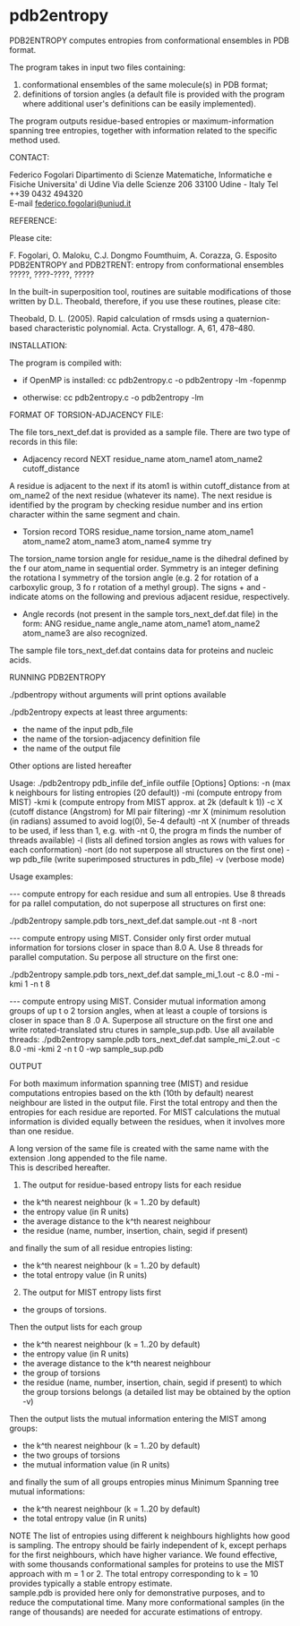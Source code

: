 # pdb2entropy

PDB2ENTROPY computes entropies from conformational ensembles in PDB format.

The program takes in input two files containing:

1) conformational ensembles of the same molecule(s) in PDB format;
2) definitions of torsion angles (a default file is provided with the program
where additional user's definitions can be easily implemented).

The program outputs residue-based entropies or maximum-information spanning
tree entropies, together with information related to the specific method used.

CONTACT:

Federico Fogolari
Dipartimento di Scienze Matematiche, Informatiche e Fisiche
Universita' di Udine
Via delle Scienze 206
33100 Udine - Italy
Tel ++39 0432 494320   
E-mail federico.fogolari@uniud.it

REFERENCE: 

Please cite:

F. Fogolari, O. Maloku, C.J. Dongmo Foumthuim, A. Corazza, G. Esposito
PDB2ENTROPY and PDB2TRENT: entropy from conformational ensembles
?????, ????-????, ?????

In the built-in superposition tool, routines are suitable modifications of
those written by D.L. Theobald, therefore, if you use these routines, please 
cite:

Theobald, D. L. (2005). 
Rapid calculation of rmsds using a quaternion-based characteristic polynomial. 
Acta. Crystallogr. A, 61, 478–480.

INSTALLATION:

The program is compiled with: 

- if OpenMP is installed: 
cc pdb2entropy.c -o pdb2entropy -lm -fopenmp

- otherwise:
cc pdb2entropy.c -o pdb2entropy -lm 

FORMAT OF TORSION-ADJACENCY FILE:

The file tors_next_def.dat is provided as a sample file. 
There are two type of records in this file:

- Adjacency record
NEXT  residue_name  atom_name1  atom_name2  cutoff_distance  

A residue is adjacent to the next if its atom1 is within cutoff_distance from at
om_name2 of the next residue (whatever its name). 
The next residue is identified by the program by checking residue number and ins
ertion character within the same segment and chain. 

- Torsion record
TORS residue_name torsion_name atom_name1 atom_name2 atom_name3 atom_name4 symme
try

The torsion_name torsion angle for residue_name is the dihedral defined by the f
our atom_name in sequential order. Symmetry is an integer defining the rotationa
l symmetry of the torsion angle (e.g. 2 for rotation of a carboxylic group, 3 fo
r rotation of a methyl group).
The signs + and - indicate atoms on the following and previous adjacent residue,
 respectively.

- Angle records (not present in the sample tors_next_def.dat file) in the form:
ANG residue_name angle_name atom_name1 atom_name2 atom_name3 
are also recognized.

The sample file tors_next_def.dat contains data for proteins and nucleic acids.

RUNNING PDB2ENTROPY

./pdbentropy without arguments will print options available

./pdb2entropy expects at least three arguments:
 - the name of the input pdb_file 
 - the name of the torsion-adjacency definition file
 - the name of the output file

Other options are listed hereafter

Usage:
./pdb2entropy pdb_infile def_infile outfile [Options]
Options:
-n (max k neighbours for listing entropies (20 default))
-mi (compute entropy from MIST)
-kmi k (compute entropy from MIST approx. at 2k (default k 1))
-c X (cutoff distance (Angstrom) for MI pair filtering)
-mr X (minimum resolution (in radians) assumed to avoid log(0), 5e-4 default)
-nt X (number of threads to be used, if less than 1, e.g. with -nt 0, the progra
m finds the number of threads available)
-l (lists all defined torsion angles as rows with values for each conformation)
-nort (do not superpose all structures on the first one)
-wp pdb_file (write superimposed structures in pdb_file)
-v (verbose mode)

Usage examples:

--- compute entropy for each residue and sum all entropies. Use 8 threads for pa
rallel computation, do not superpose all structures on first one:

./pdb2entropy sample.pdb tors_next_def.dat sample.out -nt 8 -nort

--- compute entropy using MIST. Consider only first order mutual information for
 torsions closer in space than 8.0 A. Use 8 threads for parallel computation. Su
perpose all structure on the first one:

./pdb2entropy sample.pdb tors_next_def.dat sample_mi_1.out -c 8.0 -mi -kmi 1  -n
t 8   

--- compute entropy using MIST. Consider mutual information among groups of up t
o 2 torsion angles, when at least a couple of torsions is closer in space than 8
.0 A. Superpose all structure on the first one and write rotated-translated stru
ctures in sample_sup.pdb. Use all available threads:
./pdb2entropy sample.pdb tors_next_def.dat sample_mi_2.out -c 8.0 -mi -kmi 2  -n
t 0 -wp sample_sup.pdb 

OUTPUT

For both maximum information spanning tree (MIST) and residue computations 
entropies based on the kth (10th by default) nearest neighbour are listed in 
the output file. First the total entropy and then the entropies for each 
residue are reported. For MIST calculations the mutual information is divided 
equally between the residues, when it involves more than one residue. 

A long version of the same file is created with the same name
with the extension .long appended to the file name.  
This is described hereafter.

1) The output for residue-based entropy lists for each residue 
- the k^th nearest neighbour (k = 1..20 by default)
- the entropy value (in R units)
- the average distance to the k^th nearest neighbour
- the residue (name, number, insertion, chain, segid if present)

and finally the sum of all residue entropies listing:
- the k^th nearest neighbour (k = 1..20 by default)
- the total entropy value (in R units)

2) The output for MIST entropy lists first 
- the groups of torsions. 

Then the output lists for each group  
- the k^th nearest neighbour (k = 1..20 by default)
- the entropy value (in R units)
- the average distance to the k^th nearest neighbour
- the group of torsions
- the residue (name, number, insertion, chain, segid if present) to which
  the group torsions belongs (a detailed list may be obtained by the option -v)

Then the output lists the mutual information entering the MIST among groups:
- the k^th nearest neighbour (k = 1..20 by default)
- the two groups of torsions
- the mutual information value (in R units)

and finally the sum of all groups entropies minus Minimum Spanning tree 
mutual informations:
- the k^th nearest neighbour (k = 1..20 by default)
- the total entropy value (in R units)

NOTE
The list of entropies using different k neighbours highlights
how good is sampling. The entropy should be fairly independent of k,
except perhaps for the first neighbours, which have higher variance. 
We found effective, with some thousands conformational samples for 
proteins to use the MIST approach with m = 1 or 2.
The total entropy corresponding to k = 10 provides typically a stable 
entropy estimate.  
sample.pdb is provided here only for demonstrative purposes, and to reduce the 
computational time. Many more conformational samples (in the range of thousands)
are needed for accurate estimations of entropy.


